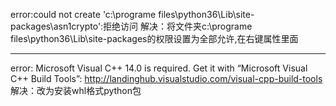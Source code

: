 error:could not create 'c:\programe files\python36\Lib\site-packages\asn1crypto':拒绝访问
解决：将文件夹c:\programe files\python36\Lib\site-packages的权限设置为全部允许,在右键属性里面

---
error: Microsoft Visual C++ 14.0 is required. Get it with “Microsoft Visual C++ Build Tools”: http://landinghub.visualstudio.com/visual-cpp-build-tools
解决：改为安装whl格式python包  